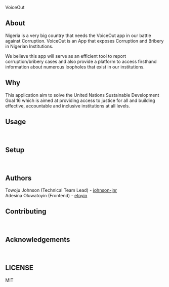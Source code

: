 VoiceOut 


## About

Nigeria is a very big country that needs the VoiceOut app in our battle against Corruption. VoiceOut is an App that exposes Corruption and Bribery in Nigerian Institutions. 
 
We believe this app will serve as an efficient tool to report corruption/bribery cases and also provide a platform to access firsthand information about numerous loopholes that exist in our institutions. <br/>

## Why

This application aim to solve the United Nations Sustainable Development Goal 16 which is aimed at providing access to justice for all and building effective, accountable and inclusive institutions at all levels.<br/>

## Usage
<br/>


## Setup
<br/>


## Authors
Towoju Johnson (Technical Team Lead) - [johnson-jnr](github.com/johnson-jnr) <br/>
Adesina Oluwatoyin (Frontend) - [etoyin](github.com/etoyin)
<br/>


## Contributing
<br/>


## Acknowledgements
<br/>


## LICENSE
MIT


